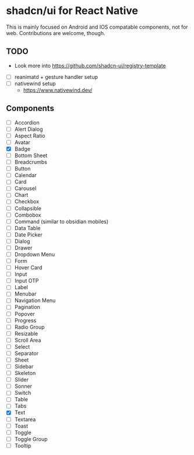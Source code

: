 # shadcn/ui for React Native

This is mainly focused on Android and IOS compatable components, not for web. Contributions are welcome, though.

## TODO

- Look more into https://github.com/shadcn-ui/registry-template
- [ ] reanimatd + gesture handler setup
- [ ] nativewind setup
  - https://www.nativewind.dev/

## Components

- [ ] Accordion
- [ ] Alert Dialog
- [ ] Aspect Ratio
- [ ] Avatar
- [x] Badge
- [ ] Bottom Sheet
- [ ] Breadcrumbs
- [ ] Button
- [ ] Calendar
- [ ] Card
- [ ] Carousel
- [ ] Chart
- [ ] Checkbox
- [ ] Collapsible
- [ ] Combobox
- [ ] Command (similar to obsidian mobiles)
- [ ] Data Table
- [ ] Date Picker
- [ ] Dialog
- [ ] Drawer
- [ ] Dropdown Menu
- [ ] Form
- [ ] Hover Card
- [ ] Input
- [ ] Input OTP
- [ ] Label
- [ ] Menubar
- [ ] Navigation Menu
- [ ] Pagination
- [ ] Popover
- [ ] Progress
- [ ] Radio Group
- [ ] Resizable
- [ ] Scroll Area
- [ ] Select
- [ ] Separator
- [ ] Sheet
- [ ] Sidebar
- [ ] Skeleton
- [ ] Slider
- [ ] Sonner
- [ ] Switch
- [ ] Table
- [ ] Tabs
- [x] Text
- [ ] Textarea
- [ ] Toast
- [ ] Toggle
- [ ] Toggle Group
- [ ] Tooltip
